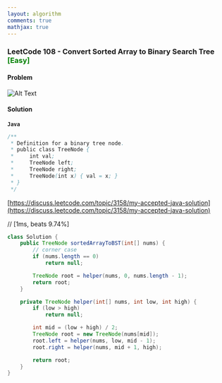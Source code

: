 ```yaml
---
layout: algorithm
comments: true
mathjax: true
---
```


### LeetCode 108 - Convert Sorted Array to Binary Search Tree &nbsp; <span style="color:green;">[Easy]</span>

#### Problem

![Alt Text]({{site.baseurl}}/algorithms/leetcode/images/leetcode108.png)


#### Solution

**`Java`**
```java
/**
 * Definition for a binary tree node.
 * public class TreeNode {
 *     int val;
 *     TreeNode left;
 *     TreeNode right;
 *     TreeNode(int x) { val = x; }
 * }
 */
```
[https://discuss.leetcode.com/topic/3158/my-accepted-java-solution](https://discuss.leetcode.com/topic/3158/my-accepted-java-solution)

// [1ms, beats 9.74%]
```java
class Solution {
    public TreeNode sortedArrayToBST(int[] nums) {
        // corner case
        if (nums.length == 0)
            return null;

        TreeNode root = helper(nums, 0, nums.length - 1);
        return root;
    }

    private TreeNode helper(int[] nums, int low, int high) {
        if (low > high)
            return null;

        int mid = (low + high) / 2;
        TreeNode root = new TreeNode(nums[mid]);
        root.left = helper(nums, low, mid - 1);
        root.right = helper(nums, mid + 1, high);

        return root;
    }
}
```

<br><br>

